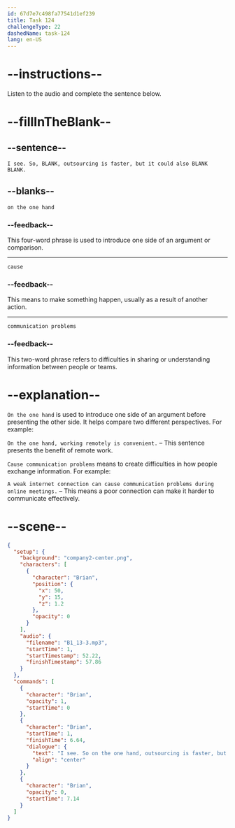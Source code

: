 ```yaml
---
id: 67d7e7c498fa77541d1ef239
title: Task 124
challengeType: 22
dashedName: task-124
lang: en-US
---
```


<!-- (Audio) Brian: I see. So, on the one hand, outsourcing is faster, but it could also cause communication problems. -->

# --instructions--

Listen to the audio and complete the sentence below.

# --fillInTheBlank--

## --sentence--

`I see. So, BLANK, outsourcing is faster, but it could also BLANK BLANK.`

## --blanks--

`on the one hand`

### --feedback--

This four-word phrase is used to introduce one side of an argument or comparison.  

---

`cause`

### --feedback--

This means to make something happen, usually as a result of another action.  

---

`communication problems`

### --feedback--

This two-word phrase refers to difficulties in sharing or understanding information between people or teams.  

# --explanation--

`On the one hand` is used to introduce one side of an argument before presenting the other side. It helps compare two different perspectives. For example: 

`On the one hand, working remotely is convenient.` – This sentence presents the benefit of remote work.  

`Cause communication problems` means to create difficulties in how people exchange information. For example:  

`A weak internet connection can cause communication problems during online meetings.` – This means a poor connection can make it harder to communicate effectively.  

# --scene--

```json
{
  "setup": {
    "background": "company2-center.png",
    "characters": [
      {
        "character": "Brian",
        "position": {
          "x": 50,
          "y": 15,
          "z": 1.2
        },
        "opacity": 0
      }
    ],
    "audio": {
      "filename": "B1_13-3.mp3",
      "startTime": 1,
      "startTimestamp": 52.22,
      "finishTimestamp": 57.86
    }
  },
  "commands": [
    {
      "character": "Brian",
      "opacity": 1,
      "startTime": 0
    },
    {
      "character": "Brian",
      "startTime": 1,
      "finishTime": 6.64,
      "dialogue": {
        "text": "I see. So on the one hand, outsourcing is faster, but it could also cause communication problems.",
        "align": "center"
      }
    },
    {
      "character": "Brian",
      "opacity": 0,
      "startTime": 7.14
    }
  ]
}
```
